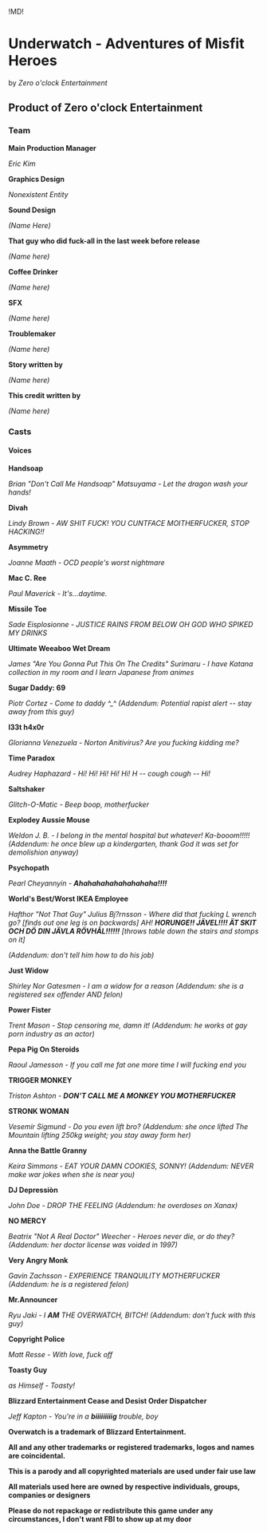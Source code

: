 !MD!
# Underwatch - Adventures of Misfit Heroes
by *Zero o'clock Entertainment*



## Product of Zero o'clock Entertainment

### Team

**Main Production Manager**

*Eric Kim*


**Graphics Design**

*Nonexistent Entity*


**Sound Design**

*(Name Here)*


**That guy who did fuck-all in the last week before release**

*(Name here)*


**Coffee Drinker**

*(Name here)*


**SFX**

*(Name here)*


**Troublemaker**

*(Name here)*


**Story written by**

*(Name here)*


**This credit written by**

*(Name here)*


### Casts

#### Voices

**Handsoap**

*Brian "Don't Call Me Handsoap" Matsuyama*
*- Let the dragon wash your hands!*


**Divah**

*Lindy Brown*
*- AW SHIT FUCK! YOU CUNTFACE MOITHERFUCKER, STOP HACKING!!*


**Asymmetry**

*Joanne Maath*
*- OCD people's worst nightmare*


**Mac C. Ree**

*Paul Maverick*
*- It's...daytime.*


**Missile Toe**

*Sade Eisplosionne*
*- JUSTICE RAINS FROM BELOW OH GOD WHO SPIKED MY DRINKS*


**Ultimate Weeaboo Wet Dream**

*James "Are You Gonna Put This On The Credits" Surimaru*
*- I have Katana collection in my room and I learn Japanese from animes*


**Sugar Daddy: 69**

*Piotr Cortez*
*- Come to daddy ^_^ (Addendum: Potential rapist alert -- stay away from this guy)*


**l33t h4x0r**

*Glorianna Venezuela*
*- Norton Anitivirus? Are you fucking kidding me?*


**Time Paradox**

*Audrey Haphazard*
*- Hi! Hi! Hi! Hi! Hi! H -- cough cough -- Hi!*


**Saltshaker**

*Glitch-O-Matic*
*- Beep boop, motherfucker*


**Explodey Aussie Mouse**

*Weldon J. B.*
*- I belong in the mental hospital but whatever! Ka-booom!!!!! (Addendum: he once blew up a kindergarten, thank God it was set for demolishion anyway)*


**Psychopath**

*Pearl Cheyannyin*
*- __Ahahahahahahahahaha!!!!__*


**World's Best/Worst IKEA Employee**

*Hafthor "Not That Guy" Julius Bj?rnsson*
*- Where did that fucking L wrench go? [finds out one leg is on backwards]*
*AH! __HORUNGE!! JÄVEL!!!! ÄT SKIT OCH DÖ DIN JÄVLA RÖVHÅL!!!!!!__*
*[throws table down the stairs and stomps on it]*

*(Addendum: don't tell him how to do his job)*


**Just Widow**

*Shirley Nor Gatesmen*
*- I am a widow for a reason (Addendum: she is a registered sex offender AND felon)*


**Power Fister**

*Trent Mason*
*- Stop censoring me, damn it! (Addendum: he works at gay porn industry as an actor)*


**Pepa Pig On Steroids**

*Raoul Jamesson*
*- If you call me fat one more time I will fucking end you*


**TRIGGER MONKEY**

*Triston Ashton*
*- __DON'T CALL ME A MONKEY YOU MOTHERFUCKER__*


**STRONK WOMAN**

*Vesemir Sigmund*
*- Do you even lift bro? (Addendum: she once lifted The Mountain lifting 250kg weight; you stay away form her)*


**Anna the Battle Granny**

*Keira Simmons*
*- EAT YOUR DAMN COOKIES, SONNY! (Addendum: NEVER make war jokes when she is near you)*


**DJ Depressiòn**

*John Doe*
*- DROP THE FEELING (Addendum: he overdoses on Xanax)*


**NO MERCY**

*Beatrix "Not A Real Doctor" Weecher*
*- Heroes never die, or do they? (Addendum: her doctor license was voided in 1997)*


**Very Angry Monk**

*Gavin Zachsson*
*- EXPERIENCE TRANQUILITY MOTHERFUCKER (Addendum: he is a registered felon)*


**Mr.Announcer**

*Ryu Jaki*
*- I __AM__ THE OVERWATCH, BITCH! (Addendum: don't fuck with this guy)*


**Copyright Police**

*Matt Resse*
*- With love, fuck off*


**Toasty Guy**

*as Himself*
*- Toasty!*


**Blizzard Entertainment Cease and Desist Order Dispatcher**

*Jeff Kapton*
*- You're in a __biiiiiiiiig__ trouble, boy*


**Overwatch is a trademark of Blizzard Entertainment.**

**All and any other trademarks or registered trademarks, logos and names are coincidental.**

**This is a parody and all copyrighted materials are used under fair use law**

**All materials used here are owned by respective individuals, groups, companies or designers**

**Please do not repackage or redistribute this game under any circumstances, I don't want FBI to show up at my door**
